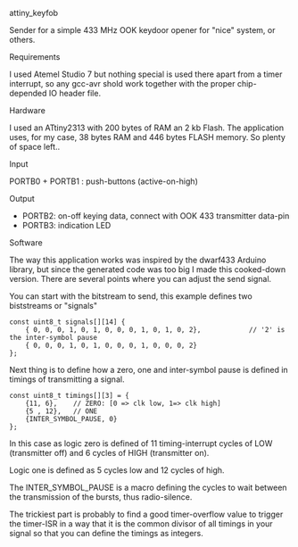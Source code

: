 attiny_keyfob

Sender for a simple 433 MHz OOK keydoor opener for "nice" system, or others.

Requirements

I used Atemel Studio 7 but nothing special is used there apart from a timer interrupt, so any gcc-avr shold work together with the proper chip-depended IO header file.

Hardware

I used an ATtiny2313 with 200 bytes of RAM an 2 kb Flash. The application uses, for my case, 38 bytes RAM and 446 bytes FLASH memory. So plenty of space left..

Input

PORTB0 + PORTB1 : push-buttons (active-on-high)

Output

- PORTB2: on-off keying data, connect with OOK 433 transmitter data-pin
- PORTB3: indication LED

Software

The way this application works was inspired by the dwarf433 Arduino library, but since the generated code was too big I made this cooked-down version. There are several points where you can adjust the send signal.

You can start with the bitstream to send, this example defines two biststreams or "signals"

    const uint8_t signals[][14] { 
    	{ 0, 0, 0, 1, 0, 1, 0, 0, 0, 1, 0, 1, 0, 2},			// '2' is the inter-symbol pause
    	{ 0, 0, 0, 1, 0, 1, 0, 0, 0, 1, 0, 0, 0, 2}
    };

Next thing is to define how a zero, one and inter-symbol pause is defined in timings of transmitting a signal.

    const uint8_t timings[][3] = {
    	{11, 6},	// ZERO: [0 => clk low, 1=> clk high]
    	{5 , 12},	// ONE
    	{INTER_SYMBOL_PAUSE, 0}
    };

In this case as logic zero is defined of 11 timing-interrupt cycles of LOW (transmitter off) and 6 cycles of HIGH (transmitter on). 

Logic one is defined as 5 cycles low and 12 cycles of high.

The INTER_SYMBOL_PAUSE is a macro defining the cycles to wait between the transmission of the bursts, thus radio-silence.

The trickiest part is probably to find a good timer-overflow value to trigger the timer-ISR in a way that it is the common divisor of all timings in your signal so that you can define the timings as integers.


